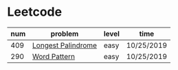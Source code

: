 # Leetcode

num|problem|level|time
-|-|-|-
409|[Longest Palindrome](https://github.com/lihe/Myblog/issues/1) |easy|10/25/2019
290|[Word Pattern](https://github.com/lihe/Myblog/issues/2)|easy|10/25/2019
